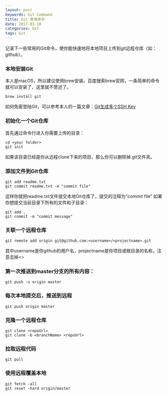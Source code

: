 ```yaml
---
layout: post
keywords: Git Command
title: Git 常用命令
date: 2017-03-10
categories: Git
tags: Git
---
```


记录下一些常用的Git命令，使你能快速地将本地项目上传到git远程仓库（如：github）。

### 本地安装Git
本人是macOS，所以建议使用brew安装。百度搜索brew官网，一条简单的命令就可以安装了，这里就不赘述了。

```
brew install git
```

如何免密登陆Git，可以参考本人的一篇文章：[Git生成多个SSH Key](/2017/01/07/git-ssh-key/)

### 初始化一个Git仓库

首先通过命令行进入你需要上传的目录：

```
cd <your folder>
git init
```

如果该目录已经是你从远程clone下来的项目，那么你可以删除掉.git文件夹。
<!-- more -->
### 添加文件到Git仓库

```
git add readme.txt
git commit readme.txt -m "commit file"
```
这样你就把readme.txt文件提交本地Git仓库了，提交的注释为“commit file”
如果你想提交当前目录下所有的文件和子目录：

```
git add . 
git commit -m "commit message"
```

### 关联一个远程仓库

```
git remote add origin git@github.com:<username>/<projectname>.git
```
其中username是你github的用户名，projectname是你项目或根目录的名称，注意去掉<>

### 第一次推送到master分支的所有内容：

```
git push -u origin master
```

### 每次本地提交后，推送到远程

```
git push origin master
```

### 克隆一个远程仓库

```
git clone <repoUrl>
git clone -b <branchName> <repoUrl>
```

### 拉取远程代码

```
git pull
```

### 使用远程覆盖本地

```
git fetch -all
git reset -hard origin/master
```


